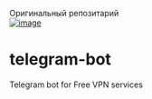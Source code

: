 Оригинальный репозитарий    
[![image](https://github.com/gridgentoo/amnezia-vpn-telegram-api-bot/assets/31453326/fdd6a6b4-d3e6-487d-9d1f-38df5f502d11)](https://github.com/amnezia-vpn/telegram-api-bot)

# telegram-bot
Telegram bot for Free VPN services
